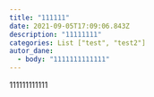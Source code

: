 ```yaml
---
title: "111111"
date: 2021-09-05T17:09:06.843Z
description: "11111111"
categories: List ["test", "test2"]
autor_dane:
  - body: "1111111111111"
---
```

111111111111